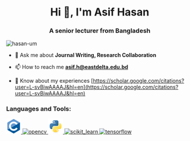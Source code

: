 <h1 align="center">Hi 👋, I'm Asif Hasan</h1>
<h3 align="center">A senior lecturer from Bangladesh</h3>

<p align="left"> <img src="https://komarev.com/ghpvc/?username=hasan-um&label=Profile%20views&color=0e75b6&style=flat" alt="hasan-um" /> </p>

- 💬 Ask me about **Journal Writing, Research Collaboration**

- 📫 How to reach me **asif.h@eastdelta.edu.bd**

- 📄 Know about my experiences [https://scholar.google.com/citations?user=L-svBiwAAAAJ&hl=en](https://scholar.google.com/citations?user=L-svBiwAAAAJ&hl=en)


<p align="left">
</p>

<h3 align="left">Languages and Tools:</h3>
<p align="left"> <a href="https://www.cprogramming.com/" target="_blank" rel="noreferrer"> <img src="https://raw.githubusercontent.com/devicons/devicon/master/icons/c/c-original.svg" alt="c" width="40" height="40"/> </a> <a href="https://opencv.org/" target="_blank" rel="noreferrer"> <img src="https://www.vectorlogo.zone/logos/opencv/opencv-icon.svg" alt="opencv" width="40" height="40"/> </a> <a href="https://www.python.org" target="_blank" rel="noreferrer"> <img src="https://raw.githubusercontent.com/devicons/devicon/master/icons/python/python-original.svg" alt="python" width="40" height="40"/> </a> <a href="https://scikit-learn.org/" target="_blank" rel="noreferrer"> <img src="https://upload.wikimedia.org/wikipedia/commons/0/05/Scikit_learn_logo_small.svg" alt="scikit_learn" width="40" height="40"/> </a> <a href="https://www.tensorflow.org" target="_blank" rel="noreferrer"> <img src="https://www.vectorlogo.zone/logos/tensorflow/tensorflow-icon.svg" alt="tensorflow" width="40" height="40"/> </a> </p>

